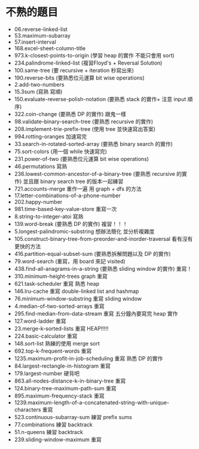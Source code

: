 # 不熟的題目

- 06.reverse-linked-list
- 53.maximum-subarray
- 57.insert-interval
- 168.excel-sheet-column-title
- 973.k-closest-points-to-origin (學習 heap 的實作 不能只會用 sort)
- 234.palindrome-linked-list (複習Floyd's + Reversal Solution)
- 100.same-tree (要 recursive + iteration 秒寫出來)
- 190.reverse-bits (要熟悉位元運算 bit wise operations)
- 2.add-two-numbers 
- 15.3sum (寫熟 寫順)
- 150.evaluate-reverse-polish-notation (要熟悉 stack 的實作+ 注意 input 順序)
- 322.coin-change (要熟悉 DP 的實作) 跟鬼一樣
- 98.validate-binary-search-tree (要熟悉 recursive 的實作)
- 208.implement-trie-prefix-tree (使用 tree 並快速寫出答案)
- 994.rotting-oranges 加速寫完
- 33.search-in-rotated-sorted-array (要熟悉 binary search 的實作)
- 75.sort-colors (用一個 while 快速寫完)
- 231.power-of-two (要熟悉位元運算 bit wise operations)
- 46.permutations 寫熟
- 236.lowest-common-ancestor-of-a-binary-tree (要熟悉 recursive 的實作) 並且跟 binary search tree 的版本一起練習
- 721.accounts-merge 重作一遍 用 graph + dfs 的方法
- 17.letter-combinations-of-a-phone-number
- 202.happy-number
- 981.time-based-key-value-store 重寫一次
- 8.string-to-integer-atoi 寫熟
- 139.word-break (要熟悉 DP 的實作) 複習！！！
- 5.longest-palindromic-substring 想辦法簡化 並分析複雜度
- 105.construct-binary-tree-from-preorder-and-inorder-traversal 看有沒有更快的方法
- 416.partition-equal-subset-sum (要熟悉拆解問題以及 DP 的實作)
- 79.word-search (重寫，用 board 來記 visited)
- 438.find-all-anagrams-in-a-string (要熟悉 sliding window 的實作) 重寫！
- 310.minimum-height-trees graph 重寫
- 621.task-scheduler 重寫 熟悉 heap
- 146.lru-cache 重寫 double-linked list and hashmap
- 76.minimum-window-substring 重寫 sliding window
- 4.median-of-two-sorted-arrays 重寫
- 295.find-median-from-data-stream 重寫 五分鐘內要寫完 heap 實作
- 127.word-ladder 重寫
- 23.merge-k-sorted-lists 重寫 HEAP!!!!!
- 224.basic-calculator 重寫
- 148.sort-list 熟練的使用 merge sort
- 692.top-k-frequent-words 重寫
- 1235.maximum-profit-in-job-scheduling 重寫 熟悉 DP 的實作
- 84.largest-rectangle-in-histogram 重寫
- 179.largest-number 硬背吧
- 863.all-nodes-distance-k-in-binary-tree 重寫
- 124.binary-tree-maximum-path-sum 重寫
- 895.maximum-frequency-stack 重寫
- 1239.maximum-length-of-a-concatenated-string-with-unique-characters 重寫
- 523.continuous-subarray-sum 練習 prefix sums
- 77.combinations 練習 backtrack
- 51.n-queens 練習 backtrack
- 239.sliding-window-maximum 重寫